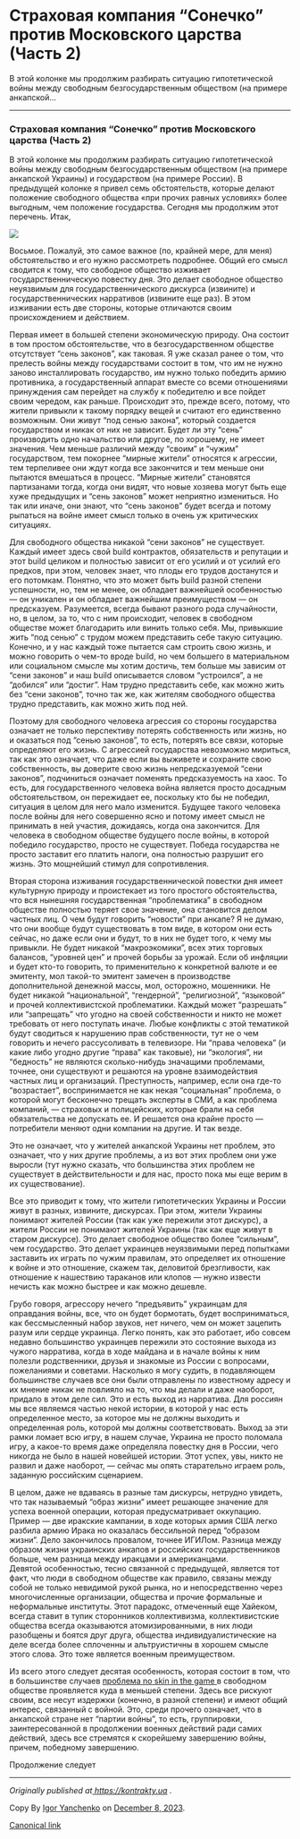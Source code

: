 # Страховая компания “Сонечко” против Московского царства (Часть 2)

В этой колонке мы продолжим разбирать ситуацию гипотетической войны между
свободным безгосударственным обществом (на примере анкапской…

* * *

### Страховая компания “Сонечко” против Московского царства (Часть 2)

В этой колонке мы продолжим разбирать ситуацию гипотетической войны между
свободным безгосударственным обществом (на примере анкапской Украины) и
государством (на примере России). В предыдущей колонке я привел семь
обстоятельств, которые делают положение свободного общества «при прочих равных
условиях» более выгодным, чем положение государства. Сегодня мы продолжим этот
перечень. Итак,

![](https://cdn-images-1.medium.com/max/800/0*25A_StUtJm8AIT0G.jpg)

Восьмое. Пожалуй, это самое важное (по, крайней мере, для меня) обстоятельство
и его нужно рассмотреть подробнее. Общий его смысл сводится к тому, что
свободное общество изживает государственническую повестку дня. Это делает
свободное общество неуязвимым для государственнического дискурса (извините) и
государственнических нарративов (извините еще раз). В этом изживании есть две
стороны, которые отличаются своим происхождением и действием.

Первая имеет в большей степени экономическую природу. Она состоит в том
простом обстоятельстве, что в безгосударственном обществе отсутствует “сень
законов”, как таковая. Я уже сказал ранее о том, что прелесть войны между
государствами состоит в том, что им не нужно заново инсталлировать
государство, им нужно только победить армию противника, а государственный
аппарат вместе со всеми отношениями принуждения сам перейдет на службу к
победителю и все пойдет своим чередом, как раньше. Происходит это, прежде
всего, потому, что жители привыкли к такому порядку вещей и считают его
единственно возможным. Они живут “под сенью закона”, который создается
государством и никак от них не зависит. Будет ли эту “сень” производить одно
начальство или другое, по хорошему, не имеет значения. Чем меньше различий
между “своим” и “чужим” государством, тем покорнее “мирные жители” относятся к
агрессии, тем терпеливее они ждут когда все закончится и тем меньше они
пытаются вмешаться в процесс. “Мирные жители” становятся партизанами тогда,
когда они видят, что новые хозяева могут быть еще хуже предыдущих и “сень
законов” может неприятно измениться. Но так или иначе, они знают, что “сень
законов” будет всегда и потому рыпаться на войне имеет смысл только в очень уж
критических ситуациях.

Для свободного общества никакой “сени законов” не существует. Каждый имеет
здесь свой build контрактов, обязательств и репутации и этот build целиком и
полностью зависит от его усилий и от усилий его предков, при этом, человек
знает, что плоды его трудов достанутся и его потомкам. Понятно, что это может
быть build разной степени успешности, но, тем не менее, он обладает важнейшей
особенностью — он уникален и он обладает важнейшим преимуществом — он
предсказуем. Разумеется, всегда бывают разного рода случайности, но, в целом,
за то, что с ним происходит, человек в свободном обществе может благодарить
или винить только себя. Мы, привыкшие жить “под сенью” с трудом можем
представить себе такую ситуацию. Конечно, и у нас каждый тоже пытается сам
строить свою жизнь, и можно говорить о чем-то вроде build, но чем большего в
материальном или социальном смысле мы хотим достичь, тем больше мы зависим от
“сени законов” и наш build описывается словом “устроился”, а не “добился” или
“достиг”. Нам трудно представить себе, как можно жить без “сени законов”,
точно так же, как жителям свободного общества трудно представить, как можно
жить под ней.

Поэтому для свободного человека агрессия со стороны государства означает не
только перспективу потерять собственность или жизнь, но и оказаться под “сенью
законов”, то есть, потерять все связи, которые определяют его жизнь. С
агрессией государства невозможно мириться, так как это означает, что даже если
вы выживете и сохраните свою собственность, вы доверите свою жизнь
непредсказуемой “сени законов”, подчиниться означает поменять предсказуемость
на хаос. То есть, для государственного человека война является просто досадным
обстоятельством, он пережидает ее, поскольку кто бы не победил, ситуация в
целом для него мало изменится. Будущее такого человека после войны для него
совершенно ясно и потому имеет смысл не принимать в ней участия, дожидаясь,
когда она закончится. Для человека в свободном обществе будущего после войны,
в которой победило государство, просто не существует. Победа государства не
просто заставит его платить налоги, она полностью разрушит его жизнь. Это
мощнейший стимул для сопротивления.

Вторая сторона изживания государственнической повестки дня имеет культурную
природу и проистекает из того простого обcтоятельства, что вся нынешняя
государственная “проблематика” в свободном обществе полностью теряет свое
значение, она становится делом частных лиц. О чем будут говорить “новости” при
анкапе? Я не думаю, что они вообще будут существовать в том виде, в котором
они есть сейчас, но даже если они и будут, то в них не будет того, к чему мы
привыкли. Не будет никакой “макроэкомики”, всех этих торговых балансов,
“уровней цен” и прочей борьбы за урожай. Если об инфляции и будет кто-то
говорить, то применительно к конкретной валюте и ее эмитенту, мол такой-то
эмитент замечен в производстве дополнительной денежной массы, мол, осторожно,
мошенники. Не будет никакой “национальной”, “гендерной”, “религиозной”,
“языковой” и прочей коллективистской проблематики. Каждый может “разрешать”
или “запрещать” что угодно на своей собственности и никто не может требовать
от него поступать иначе. Любые конфликты с этой тематикой будут сводиться к
нарушению прав собственности, тут не о чем говорить и нечего рассусоливать в
телевизоре. Ни “права человека” (и какие либо угодно другие “права” как
таковые), ни “экология”, ни “бедность” не являются сколько-нибудь значащими
проблемами, точнее, они существуют и решаются на уровне взаимодействия частных
лиц и организаций. Преступность, например, если она где-то “возрастает”,
воспринимается не как некая “социальная” проблема, о которой могут бесконечно
трещать эксперты в СМИ, а как проблема компаний, — страховых и полицейских,
которые брали на себя обязательства не допускать ее. И решается она крайне
просто — потребители меняют одни компании на другие. И так везде.

Это не означает, что у жителей анкапской Украины нет проблем, это означает,
что у них другие проблемы, а из вот этих проблем они уже выросли (тут нужно
сказать, что большинства этих проблем не существует в действительности и для
нас, просто пока мы еще верим в их существование).

Все это приводит к тому, что жители гипотетических Украины и России живут в
разных, извините, дискурсах. При этом, жители Украины понимают жителей России
(так как уже пережили этот дискурс), а жители России не понимают жителей
Украины (так как еще живут в старом дискурсе). Это делает свободное общество
более “сильным”, чем государство. Это делает украинцев неуязвимыми перед
попытками заставить их играть по чужим правилам, это определяет их отношение к
войне и это отношение, скажем так, деловитой брезгливости, как отношение к
нашествию тараканов или клопов — нужно извести нечисть как можно быстрее и как
можно дешевле.

Грубо говоря, агрессору нечего “предъявить” украинцам для оправдания войны,
все, что он будет бормотать, будет восприниматься, как бессмысленный набор
звуков, нет ничего, чем он может зацепить разум или сердце украинца. Легко
понять, как это работает, ибо совсем недавно большинство украинцев пережили
это состояние выхода из чужого нарратива, когда в ходе майдана и в начале
войны к ним полезли родственники, друзья и знакомые из России с вопросами,
пожеланиями и советами. Насколько я могу судить, в подавляющем большинстве
случаев все они были отправлены по известному адресу и их мнение никак не
повлияло на то, что мы делали и даже наоборот, придало в этом деле сил. Это и
есть выход из нарратива. Для россиян мы все являемся частью некой истории, в
которой у нас есть определенное место, за которое мы не должны выходить и
определенная роль, которой мы должны соответствовать. Выход за эти рамки
ломает всю игру, в нашем случае, Украина не просто поломала игру, а какое-то
время даже определяла повестку дня в России, чего никогда не было в нашей
новейшей истории. Этот успех, увы, никто не развил и даже наоборот, — сейчас
мы опять старательно играем роль, заданную российским сценарием.

В целом, даже не вдаваясь в разные там дискурсы, нетрудно увидеть, что так
называемый “образ жизни” имеет решающее значение для успеха военной операции,
которая предусматривает оккупацию. Пример — две иракские кампании, в ходе
которых армия США легко разбила армию Ирака но оказалась бессильной перед
“образом жизни”. Дело закончилось провалом, точнее ИГИЛом. Разница между
образом жизни украинских анкапов и российских государственников больше, чем
разница между иракцами и американцами.  
Девятой особенностью, тесно связанной с предыдущей, является тот факт, что
люди в свободном обществе как правило, связаны между собой не только невидимой
рукой рынка, но и непосредственно через многочисленные организации, общества и
прочие формальные и неформальные институты. Этот парадокс, отмеченный еще
Хайеком, всегда ставит в тупик сторонников коллективизма, коллективистские
общества всегда оказываются атомизированными, в них люди разобщены и боятся
друг друга, общества индивидуалистические на деле всегда более сплоченны и
альтруистичны в хорошем смысле этого слова. Это тоже является военным
преимуществом.

Из всего этого следует десятая особенность, которая состоит в том, что в
большинстве случаев [проблема no skin in the game
](http://kontrakty.ua/article/102695)в свободном обществе проявляется куда в
меньшей степени. Здесь все рискуют своим, все несут издержки (конечно, в
разной степени) и имеют общий интерес, связанный с войной. Это, среди прочего
означает, что в анкапской стране нет “партии войны”, то есть, группировки,
заинтересованной в продолжении военных действий ради самих действий, здесь все
стремятся к скорейшему завершению войны, причем, победному завершению.

Продолжение следует

* * *

 _Originally published at_[
_https://kontrakty.ua_](http://kontrakty.ua/article/103329) _._

Copy By [Igor Yanchenko](https://medium.com/@igor-yanchenko) on [December 8,
2023](https://medium.com/p/f9824b144d52).

[Canonical link](https://medium.com/@igor-yanchenko/%D1%81%D1%82%D1%80%D0%B0%D1%85%D0%BE%D0%B2%D0%B0%D1%8F-%D0%BA%D0%BE%D0%BC%D0%BF%D0%B0%D0%BD%D0%B8%D1%8F-%D1%81%D0%BE%D0%BD%D0%B5%D1%87%D0%BA%D0%BE-%D0%BF%D1%80%D0%BE%D1%82%D0%B8%D0%B2-%D0%BC%D0%BE%D1%81%D0%BA%D0%BE%D0%B2%D1%81%D0%BA%D0%BE%D0%B3%D0%BE-%D1%86%D0%B0%D1%80%D1%81%D1%82%D0%B2%D0%B0-%D1%87%D0%B0%D1%81%D1%82%D1%8C-2-f9824b144d52)
